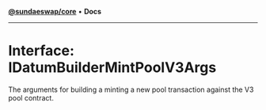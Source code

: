 [**@sundaeswap/core**](../../README.md) • **Docs**

***

# Interface: IDatumBuilderMintPoolV3Args

The arguments for building a minting a new pool transaction against
the V3 pool contract.
